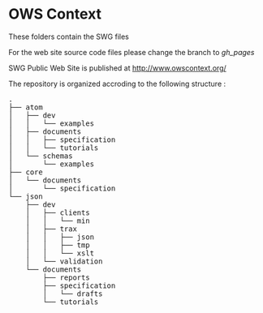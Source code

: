 OWS Context
===========

These folders contain the SWG files

For the web site source code files please change the branch to _gh_pages_

SWG Public Web Site is published at http://www.owscontext.org/


The repository is organized accroding to the following structure :

<pre>
.
├── atom
│   ├── dev
│   │   └── examples
│   ├── documents
│   │   ├── specification
│   │   └── tutorials
│   └── schemas
│       └── examples
├── core
│   └── documents
│       └── specification
└── json
    ├── dev
    │   ├── clients
    │   │   └── min
    │   ├── trax
    │   │   ├── json
    │   │   ├── tmp
    │   │   └── xslt
    │   └── validation
    └── documents
        ├── reports
        ├── specification
        │   └── drafts
        └── tutorials
</pre>        
        

